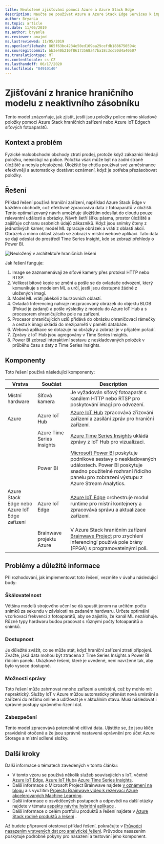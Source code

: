 ```yaml
---
title: Neuložené zjišťování pomocí Azure a Azure Stack Edge
description: Naučte se používat Azure a Azure Stack Edge Services k implementaci detekce z provozu.
author: BryanLa
ms.topic: article
ms.date: 11/05/2019
ms.author: bryanla
ms.reviewer: anajod
ms.lastreviewed: 11/05/2019
ms.openlocfilehash: 865f63bc4234e50ed169aa29cefdb1886750594c
ms.sourcegitcommit: bb3e40b210f86173568a47ba18c3cc50d4a40607
ms.translationtype: MT
ms.contentlocale: cs-CZ
ms.lasthandoff: 06/17/2020
ms.locfileid: "84910140"
---
```

# <a name="out-of-stock-detection-at-the-edge-pattern"></a>Zjišťování z hranice hraničního modelu z neaktivního zásobníku

Tento model znázorňuje, jak zjistit, jestli jsou položky police mimo skladové položky pomocí Azure Stack hraničních zařízení nebo Azure IoT Edgech síťových fotoaparátů.

## <a name="context-and-problem"></a>Kontext a problém

Fyzické maloobchodní obchody ztratí prodej, protože když zákazníci hledají položku, neexistují na police. Položka však může být na zadní straně úložiště a nebyla přeuložená. Úložiště by chtěla používat své zaměstnance efektivněji a automaticky dostávat oznámení, když je potřeba přezásobovat položky.

## <a name="solution"></a>Řešení

Příklad řešení používá hraniční zařízení, například Azure Stack Edge v každém obchodě, což efektivně zpracovává data z fotoaparátů v úložišti. Tento optimalizovaný návrh umožňuje úložištím odesílat do cloudu pouze relevantní události a obrázky. Návrh šetří šířku pásma, prostor úložiště a zajišťuje ochranu osobních údajů zákazníků. Když jsou snímky čteny z jednotlivých kamer, model ML zpracuje obrázek a vrátí z oblasti akcií. Obrázek a mimo oblast zásob se zobrazí v místní webové aplikaci. Tato data se dají odeslat do prostředí Time Series Insight, kde se zobrazí přehledy o Power BI.

![Neuložený v architektuře hraničních řešení](media/pattern-out-of-stock-at-edge/solution-architecture.png)

Jak řešení funguje:

1. Image se zaznamenávají ze síťové kamery přes protokol HTTP nebo RTSP.
2. Velikost bitové kopie se změní a pošle se do ovladače odvození, který komunikuje s modelem ML a určí, jestli jsou dostupné žádné z uložených imagí.
3. Model ML vrátí jakékoli z burzovních oblastí.
4. Ovladač Inferencing nahraje nezpracovaný obrázek do objektu BLOB (Pokud je zadaný) a pošle výsledky z modelu do Azure IoT Hub a s procesorem ohraničujícího pole na zařízení.
5. Procesor ohraničujících uzlů přidává do obrázku ohraničovací rámečky a cestu k imagi ukládá do mezipaměti v paměti databáze.
6. Webová aplikace se dotazuje na obrázky a zobrazí je v přijatém pořadí.
7. Zprávy z IoT Hub jsou agregovány v Time Series Insights.
8. Power BI zobrazí interaktivní sestavu z neskladovaných položek v průběhu času s daty z Time Series Insights.


## <a name="components"></a>Komponenty

Toto řešení používá následující komponenty:

| Vrstva | Součást | Description |
|----------|-----------|-------------|
| Místní hardware | Síťová kamera | Je vyžadován síťový fotoaparát s kanálem HTTP nebo RTSP pro poskytování imagí pro odvození. |
| Azure | Azure IoT Hub | [Azure IoT Hub](/azure/iot-hub/) zpracovává zřizování zařízení a zasílání zpráv pro hraniční zařízení. |
|  | Azure Time Series Insights | [Azure Time Series Insights](/azure/time-series-insights/) ukládá zprávy z IoT Hub pro vizualizaci. |
|  | Power BI | [Microsoft Power BI](https://powerbi.microsoft.com/) poskytuje podnikové sestavy o neskladovaných událostech. Power BI poskytuje snadno použitelné rozhraní řídicího panelu pro zobrazení výstupu z Azure Stream Analytics. |
| Azure Stack Edge nebo<br>Azure IoT Edge zařízení | Azure IoT Edge | [Azure IoT Edge](/azure/iot-edge/) orchestruje modul runtime pro místní kontejnery a zpracovává správu a aktualizace zařízení.|
| | Brainwave projektu Azure | V Azure Stack hraničním zařízení [Brainwave Project](https://blogs.microsoft.com/ai/build-2018-project-brainwave/) pro zrychlení inferencingí používá pole brány (FPGA) s programovatelnými poli.|

## <a name="issues-and-considerations"></a>Problémy a důležité informace

Při rozhodování, jak implementovat toto řešení, vezměte v úvahu následující body:

### <a name="scalability"></a>Škálovatelnost

Většina modelů strojového učení se dá spustit jenom na určitém počtu snímků za sekundu v závislosti na zadaném hardwaru. Určete optimální vzorkovací frekvenci z fotoaparátů, aby se zajistilo, že kanál ML nezálohuje. Různé typy hardwaru budou pracovat s různými počty fotoaparátů a snímků.

### <a name="availability"></a>Dostupnost

Je důležité zvážit, co se může stát, když hraniční zařízení ztratí připojení. Zvažte, jaká data mohou být ztracena z Time Series Insights a Power BI řídicím panelu. Ukázkové řešení, které je uvedené, není navržené tak, aby bylo vysoce dostupné.

### <a name="manageability"></a>Možnosti správy

Toto řešení může zahrnovat mnoho zařízení a umístění, což by mohlo mít nepraktický. Služby IoT v Azure můžou automaticky přenést nová umístění a zařízení do režimu online a udržovat je v aktuálním stavu. Musí následovat i správné postupy správného řízení dat.

### <a name="security"></a>Zabezpečení

Tento model zpracovává potenciálně citlivá data. Ujistěte se, že jsou klíče pravidelně otočené a že jsou správně nastavená oprávnění pro účet Azure Storage a místní sdílené složky.

## <a name="next-steps"></a>Další kroky

Další informace o tématech zavedených v tomto článku:
- V tomto vzoru se používá několik služeb souvisejících s IoT, včetně [Azure IoT Edge](/azure/iot-edge/), [Azure IoT Hub](/azure/iot-hub/)a [Azure Time Series Insights](/azure/time-series-insights/).
- Další informace o Microsoft Project Brainwave najdete [v oznámení na blogu](https://blogs.microsoft.com/ai/build-2018-project-brainwave/) a s využitím [Projectu Brainwave video k rezervaci Azure akcelerovaných Machine Learning](https://www.youtube.com/watch?v=DJfMobMjCX0).
- Další informace o osvědčených postupech a odpovědi na další otázky najdete v tématu [aspekty návrhu hybridní aplikace](overview-app-design-considerations.md) .
- Další informace o celém portfoliu produktů a řešení najdete v [Azure Stack rodině produktů a řešení](/azure-stack) .

Až budete připraveni otestovat příklad řešení, pokračujte v [Průvodci nasazením vrstvených dat pro analytické řešení](https://aka.ms/edgeinferencingdeploy). Průvodce nasazením poskytuje podrobné pokyny pro nasazení a testování jeho komponent.
